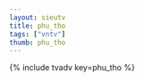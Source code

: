 ```yaml
--- 
layout: sieutv
title: phu_tho
tags: ["vntv"]
thumb: phu_tho
---
```

{% include tvadv key=phu_tho %}
